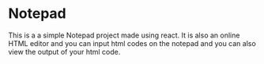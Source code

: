 # Notepad

This is a a simple Notepad project made using react. It is also an online HTML editor and you can input html codes on the notepad and you can also view the output of your html code.
